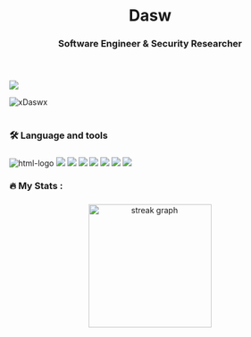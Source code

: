 
<h1 align="center">Dasw</h1>
<h3 align="center">Software Engineer & Security Researcher</h3>

</br>

###
![](https://github-trophies.vercel.app/?username=xdaswx&theme=radical&no-frame=true&no-bg=false&margin-w=4)
<div align="center">
  <p align="left"> <img src="https://komarev.com/ghpvc/?username=xdaswx&label=Profile%20views&color=0e75b6&style=flat" alt="xDaswx" /> </p>

</div>

###

<h1 align="center"></h1>

###
###

<h3 align="left">🛠 Language and tools</h3>

###

<div align="left">
   <img src="https://img.shields.io/badge/Node.js-43853D?style=for-the-badge&logo=node.js&logoColor=white" alt="html-logo"/> 
   <img src="https://img.shields.io/badge/TypeScript-007ACC?style=for-the-badge&logo=typescript&logoColor=white"/> 
   <img src="https://img.shields.io/badge/javascript-e2cc73?style=for-the-badge&logo=javascript&logoColor=fffef9"/>
   <img src="https://img.shields.io/badge/Express.js-404D59?style=for-the-badge"/>
   <img src="https://img.shields.io/badge/PostgreSQL-316192?style=for-the-badge&logo=postgresql&logoColor=white"/>
   <img src="https://img.shields.io/badge/python-3670A0?style=for-the-badge&logo=python&logoColor=ffdd54"/>
   <img src="https://img.shields.io/badge/c%23-%23239120.svg?style=for-the-badge&logo=c-sharp&logoColor=white"/>
   <img src="https://img.shields.io/badge/Kali_Linux-557C94?style=for-the-badge&logo=kali-linux&logoColor=white"/>

</div>

###

<h3 align="left">🔥  My Stats :</h3>

###

<div align="center">
  <img src="https://streak-stats.demolab.com?user=xdaswx&locale=en&mode=daily&theme=dark&hide_border=false&border_radius=5&order=3" height="220" alt="streak graph"  />
</div>

###

 


